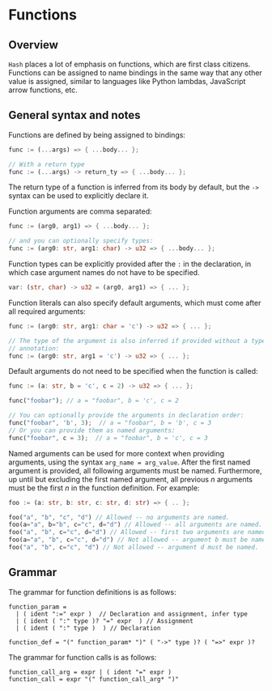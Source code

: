 # Functions

## Overview

`Hash` places a lot of emphasis on functions, which are first class citizens.
Functions can be assigned to name bindings in the same way that any other value is assigned, similar to languages like Python lambdas, JavaScript arrow functions, etc.

## General syntax and notes

Functions are defined by being assigned to bindings:

```rust
func := (...args) => { ...body... };

// With a return type
func := (...args) -> return_ty => { ...body... };
```

The return type of a function is inferred from its body by default, but the `->` syntax can be used to explicitly declare it.

Function arguments are comma separated:

```rust
func := (arg0, arg1) => { ...body... };

// and you can optionally specify types:
func := (arg0: str, arg1: char) -> u32 => { ...body... };
```

Function types can be explicitly provided after the `:` in the declaration, in which case argument names do not have to be specified.

```rust
var: (str, char) -> u32 = (arg0, arg1) => { ... };
```

Function literals can also specify default arguments, which must come after all required arguments:

```rust
func := (arg0: str, arg1: char = 'c') -> u32 => { ... };

// The type of the argument is also inferred if provided without a type
// annotation:
func := (arg0: str, arg1 = 'c') -> u32 => { ... };
```

Default arguments do not need to be specified when the function is called:
```rust
func := (a: str, b = 'c', c = 2) -> u32 => { ... };

func("foobar"); // a = "foobar", b = 'c', c = 2

// You can optionally provide the arguments in declaration order:
func("foobar", 'b', 3);  // a = "foobar", b = 'b', c = 3
// Or you can provide them as named arguments:
func("foobar", c = 3);  // a = "foobar", b = 'c', c = 3
```

Named arguments can be used for more context when providing arguments, using the syntax `arg_name = arg_value`.
After the first named argument is provided, all following arguments must be named.
Furthermore, up until but excluding the first named argument, all previous $n$ arguments must be the first $n$ in the function definition.
For example:
```rs
foo := (a: str, b: str, c: str, d: str) => { .. };

foo("a", "b", "c", "d") // Allowed -- no arguments are named.
foo(a="a", b="b", c="c", d="d") // Allowed -- all arguments are named.
foo("a", "b", c="c", d="d") // Allowed -- first two arguments are named.
foo(a="a", "b", c="c", d="d") // Not allowed -- argument b must be named if a is named.
foo("a", "b", c="c", "d") // Not allowed -- argument d must be named.
```

## Grammar

The grammar for function definitions is as follows:

```
function_param =
  | ( ident ":=" expr )  // Declaration and assignment, infer type
  | ( ident ( ":" type )? "=" expr  ) // Assignment
  | ( ident ( ":" type )  ) // Declaration

function_def = "(" function_param* ")" ( "->" type )? ( "=>" expr )?
```

The grammar for function calls is as follows:

```
function_call_arg = expr | ( ident "=" expr )
function_call = expr "(" function_call_arg* ")"
```
